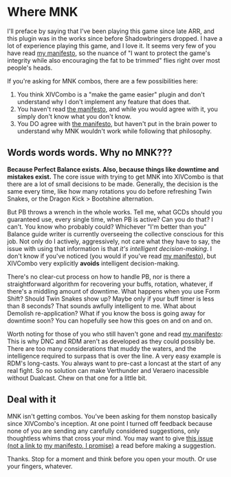 # Where MNK

I'll preface by saying that I've been playing this game since late ARR, and this plugin was in the works since before Shadowbringers dropped.
I have a lot of experience playing this game, and I love it. It seems very few of you have read
[my manifesto](https://github.com/attickdoor/XIVComboPlugin/blob/master/statement.md),
so the nuance of "I want to protect the game's integrity while also encouraging the fat to be trimmed" flies right over most people's heads.

If you're asking for MNK combos, there are a few possibilities here:

1. You think XIVCombo is a "make the game easier" plugin and don't understand why I don't implement any feature that does that.
2. You haven't read [the manifesto](https://github.com/attickdoor/XIVComboPlugin/blob/master/statement.md),
and while you would agree with it, you simply don't know what you don't know.
3. You DO agree with [the manifesto](https://github.com/attickdoor/XIVComboPlugin/blob/master/statement.md),
but haven't put in the brain power to understand why MNK wouldn't work while following that philosophy.

## Words words words. Why no MNK???

**Because Perfect Balance exists. Also, because things like downtime and mistakes exist.**
The core issue with trying to get MNK into XIVCombo is that there are a lot of small decisions to be made.
Generally, the decision is the same every time, like how many rotations you do before refreshing Twin Snakes,
or the Dragon Kick > Bootshine alternation.

But PB throws a wrench in the whole works. Tell me, what GCDs should you guaranteed use, every single time, when PB is active?
Can you do that? I can't. You know who probably could?
Whichever "I'm better than you" Balance guide writer is currently overseeing the collective conscious for this job.
Not only do I actively, aggressively, not care what they have to say, the issue with using that information is that
*it's intelligent decision-making*. I don't know if you've noticed (you would if you've read
[my manifesto](https://github.com/attickdoor/XIVComboPlugin/blob/master/statement.md)),
but XIVCombo very explicitly **avoids** intelligent decision-making.

There's no clear-cut process on how to handle PB, nor is there a straightforward algorithm for recovering your
buffs, rotation, whatever, if there's a middling amount of downtime. What happens when you use Form Shift?
Should Twin Snakes show up? Maybe only if your buff timer is less than 8 seconds? That sounds awfully intelligent to me.
What about Demolish re-application? What if you know the boss is going away for downtime soon?
You can hopefully see how this goes on and on and on.

Worth noting for those of you who still haven't gone and read
[my manifesto](https://github.com/attickdoor/XIVComboPlugin/blob/master/statement.md):
This is why DNC and RDM aren't as developed as they could possibly be.
There are too many considerations that muddy the waters, and the intelligence required to surpass that is over the line.
A very easy example is RDM's long-casts. You always want to pre-cast a loncast at the start of any real fight.
So no solution can make Verthunder and Veraero inacessible without Dualcast. Chew on that one for a little bit.

## Deal with it

MNK isn't getting combos. You've been asking for them nonstop basically since XIVCombo's inception.
At one point I turned off feedback because none of you are sending any carefully considered suggestions,
only thoughtless whims that cross your mind.
You may want to give [this issue (not a link to](https://github.com/attickdoor/XIVComboPlugin/issues/119)
[my manifesto](https://github.com/attickdoor/XIVComboPlugin/blob/master/statement.md)[, I promise)](https://github.com/attickdoor/XIVComboPlugin/issues/119)
a read before making a suggestion.

Thanks. Stop for a moment and think before you open your mouth. Or use your fingers, whatever.
